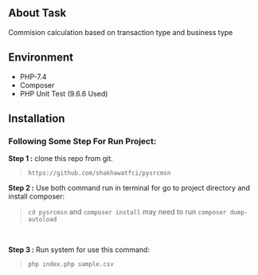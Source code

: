 ## About Task
Commision calculation based on transaction type and business type 

## Environment
- PHP-7.4 
- Composer
- PHP Unit Test (9.6.6 Used)

## Installation 
### Following Some Step For Run Project:

 __Step 1 :__
 clone this repo from git.

>`https://github.com/shakhawatfci/pysrcmsn`

 __Step 2 :__
 Use both command run in terminal for go to project directory and install composer:
>`cd pysrcmsn` 
 and  `composer install` 
 may need to run `composer dump-autoload` 
 <br /> 

 __Step 3 :__ 
 Run system for use this command:

 >`php index.php sample.csv`  

